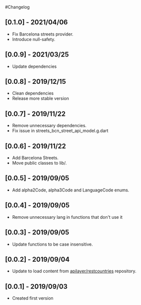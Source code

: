 #Changelog

## [0.1.0] - 2021/04/06

* Fix Barcelona streets provider.
* Introduce null-safety.

## [0.0.9] - 2021/03/25

* Update dependencies

## [0.0.8] - 2019/12/15

* Clean dependencies
* Release more stable version

## [0.0.7] - 2019/11/22

*  Remove unnecessary dependencies.
* Fix issue in streets_bcn_street_api_model.g.dart 

## [0.0.6] - 2019/11/22

*  Add Barcelona Streets. 
*  Move public classes to lib/.

## [0.0.5] - 2019/09/05

*  Add alpha2Code, alpha3Code and LanguageCode enums.

## [0.0.4] - 2019/09/05

* Remove unnecessary lang in functions that don't use it

## [0.0.3] - 2019/09/05

* Update functions to be case insensitive. 

## [0.0.2] - 2019/09/04

* Update to load content from [apilayer/restcountries](https://github.com/apilayer/restcountries) repository.

## [0.0.1] - 2019/09/03

* Created first version
